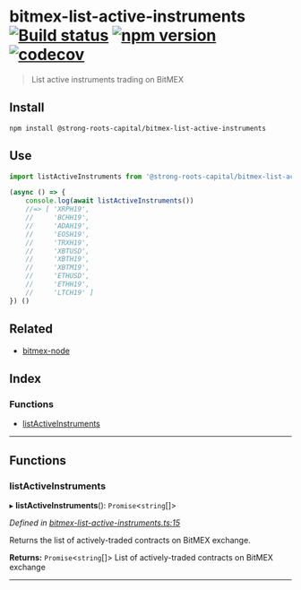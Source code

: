 
bitmex-list-active-instruments [![Build status](https://travis-ci.org/strong-roots-capital/bitmex-list-active-instruments.svg?branch=master)](https://travis-ci.org/strong-roots-capital/bitmex-list-active-instruments) [![npm version](https://img.shields.io/npm/v/@strong-roots-capital/bitmex-list-active-instruments.svg)](https://npmjs.org/package/@strong-roots-capital/bitmex-list-active-instruments) [![codecov](https://codecov.io/gh/strong-roots-capital/bitmex-list-active-instruments/branch/master/graph/badge.svg)](https://codecov.io/gh/strong-roots-capital/bitmex-list-active-instruments)
=================================================================================================================================================================================================================================================================================================================================================================================================================================================================================================================================================================================================================

> List active instruments trading on BitMEX

Install
-------

```shell
npm install @strong-roots-capital/bitmex-list-active-instruments
```

Use
---

```typescript
import listActiveInstruments from '@strong-roots-capital/bitmex-list-active-instruments'

(async () => {
    console.log(await listActiveInstruments())
    //=> [ 'XRPH19',
    //     'BCHH19',
    //     'ADAH19',
    //     'EOSH19',
    //     'TRXH19',
    //     'XBTUSD',
    //     'XBTH19',
    //     'XBTM19',
    //     'ETHUSD',
    //     'ETHH19',
    //     'LTCH19' ]
}) ()
```

Related
-------

*   [bitmex-node](https://www.npmjs.com/package/bitmex-node)

## Index

### Functions

* [listActiveInstruments](#listactiveinstruments)

---

## Functions

<a id="listactiveinstruments"></a>

###  listActiveInstruments

▸ **listActiveInstruments**(): `Promise`<`string`[]>

*Defined in [bitmex-list-active-instruments.ts:15](https://github.com/strong-roots-capital/bitmex-list-active-instruments/blob/1a78abf/src/bitmex-list-active-instruments.ts#L15)*

Returns the list of actively-traded contracts on BitMEX exchange.

**Returns:** `Promise`<`string`[]>
List of actively-traded contracts on BitMEX exchange

___

